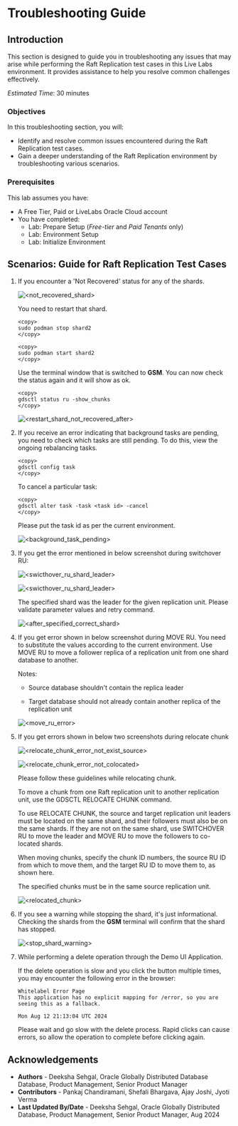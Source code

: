 # Troubleshooting Guide

## Introduction   
This section is designed to guide you in troubleshooting any issues that may arise while performing the Raft Replication test cases in this Live Labs environment. It provides assistance to help you resolve common challenges effectively.

*Estimated Time*:  30 minutes


### Objectives
In this troubleshooting section, you will:
* Identify and resolve common issues encountered during the Raft Replication test cases.
* Gain a deeper understanding of the Raft Replication environment by troubleshooting various scenarios.

### Prerequisites
This lab assumes you have:
- A Free Tier, Paid or LiveLabs Oracle Cloud account
- You have completed:
    - Lab: Prepare Setup (*Free-tier* and *Paid Tenants* only)
    - Lab: Environment Setup
    - Lab: Initialize Environment

## Scenarios: Guide for Raft Replication Test Cases

1. If you encounter a 'Not Recovered' status for any of the shards.

    ![<not_recovered_shard>](./images/1-not-recovered-shard.png " ")

   You need to restart that shard.

    ```
    <copy>
    sudo podman stop shard2
    </copy>
    ```

    ```
    <copy>
    sudo podman start shard2
    </copy>
    ```

    Use the terminal window that is switched to **GSM**. You can now check the status again and it will show as ok.

    ```
    <copy>
    gdsctl status ru -show_chunks
    </copy>
    ```

    ![<restart_shard_not_recovered_after>](./images/1-restart-shard-not-recovered-after.png " ")


2. If you receive an error indicating that background tasks are pending, you need to check which tasks are still pending. To do this, view the ongoing rebalancing tasks.

    ```
    <copy>
    gdsctl config task
    </copy>
    ```

    To cancel a particular task:

    ```
    <copy>
    gdsctl alter task -task <task id> -cancel
    </copy>
    ```

    Please put the task id as per the current environment.

    ![<background_task_pending>](./images/2-troubleshooting-bckground-task-pending.png " ")


3. If you get the error mentioned in below screenshot during switchover RU:


    ![<swicthover_ru_shard_leader>](./images/3-ru-status.png " ")

    ![<swicthover_ru_shard_leader>](./images/3-switchover-ru-shard-is-leader.png " ")

    The specified shard was the leader for the given replication unit.
    Please validate parameter values and retry command.

    ![<after_specified_correct_shard>](./images/3-after-specified-correct-shard.png " ")
    

4. If you get error shown in below screenshot during MOVE RU.
   You need to substitute the values according to the current environment. 
   Use MOVE RU to move a follower replica of a replication unit from one shard database to another. 
   
   Notes:

   - Source database shouldn't contain the replica leader

   - Target database should not already contain another replica of the replication unit


    ![<move_ru_error>](./images/4-move-ru-error.png " ")


5. If you get errors shown in below two screenshots during relocate chunk


    ![<relocate_chunk_error_not_exist_source>](./images/5-relocate-chunk-error-not-exist-source.png " ")



    ![<relocate_chunk_error_not_colocated>](./images/5-relocate-chunk-ru-not-colocated.png " ")

    Please follow these guidelines while relocating chunk.

    To move a chunk from one Raft replication unit to another replication unit, use the GDSCTL RELOCATE CHUNK command.

    To use RELOCATE CHUNK, the source and target replication unit leaders must be located on the same shard, and their followers must also be on the same shards. If they are not on the same shard, use SWITCHOVER RU to move the leader and MOVE RU to move the followers to co-located shards.

    When moving chunks, specify the chunk ID numbers, the source RU ID from which to move them, and the target RU ID to move them to, as shown here.

    The specified chunks must be in the same source replication unit.


    ![<relocated_chunk>](./images/5-relocated-chunk.png " ") 


6. If you see a warning while stopping the shard, it's just informational. Checking the shards from the **GSM** terminal will confirm that the shard has stopped.

    ![<stop_shard_warning>](./images/6-stop-shard-warning.png " ")


7. While performing a delete operation through the Demo UI Application.

   If the delete operation is slow and you click the button multiple times, you may encounter the following error in the browser:

    ```
    Whitelabel Error Page
    This application has no explicit mapping for /error, so you are seeing this as a fallback.

    Mon Aug 12 21:13:04 UTC 2024
    ```

   Please wait and go slow with the delete process. Rapid clicks can cause errors, so allow the operation to complete before clicking again.


## Acknowledgements
* **Authors** - Deeksha Sehgal, Oracle Globally Distributed Database Database, Product Management, Senior Product Manager
* **Contributors** - Pankaj Chandiramani, Shefali Bhargava, Ajay Joshi, Jyoti Verma
* **Last Updated By/Date** - Deeksha Sehgal, Oracle Globally Distributed Database, Product Management, Senior Product Manager, Aug 2024